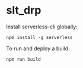 # slt_drp

Install serverless-cli globally:

```
npm install -g serverless
```

To run and deploy a build:

```
npm run build
```